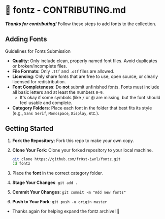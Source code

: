 # 🌄 fontz - CONTRIBUTING.md

***Thanks for contributing!*** Follow these steps to add fonts to the collection.

## Adding Fonts
Guidelines for Fonts Submission

- **Quality**: Only include clean, properly named font files. Avoid duplicates or broken/incomplete files.  
- **File Formats**: Only `.ttf` and `.otf` files are allowed.
- **Licensing**: Only share fonts that are free to use, open source, or clearly licensed for redistribution.
- **Font Completeness**: Do **not** submit unfinished fonts. Fonts must include all basic letters and at least the numbers `0–9`.  
  - It's okay if some symbols (like `/` or `@`) are missing, but the font should feel usable and complete.  
- **Category Folders**: Place each font in the folder that best fits its style (e.g., `Sans Serif`, `Monospace`, `Display`, etc.). 




## Getting Started

1. **Fork the Repository**: Fork this repo to make your own copy.
2. **Clone Your Fork**: Clone your forked repository to your local machine.
   ```bash
   git clone https://github.com/fr0st-iwnl/fontz.git
   cd fontz
   ```
   
3. Place the **font** in the correct category folder.
5. **Stage Your Changes**: `git add .`
6. **Commit Your Changes**: `git commit -m "Add new fonts"`
7. **Push to Your Fork**: `git push -u origin master`

 - Thanks again for helping expand the fontz archive! 🎉
